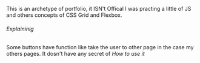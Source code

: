 This is an archetype of portfolio, it ISN't Offical
I was practing a little of JS and others concepts of
CSS Grid and Flexbox.

<h6>Explaininig</h6>
Some buttons have function like take the user to other page
in the case my others pages. It dosn't have any secret of <em>How to use it</em>